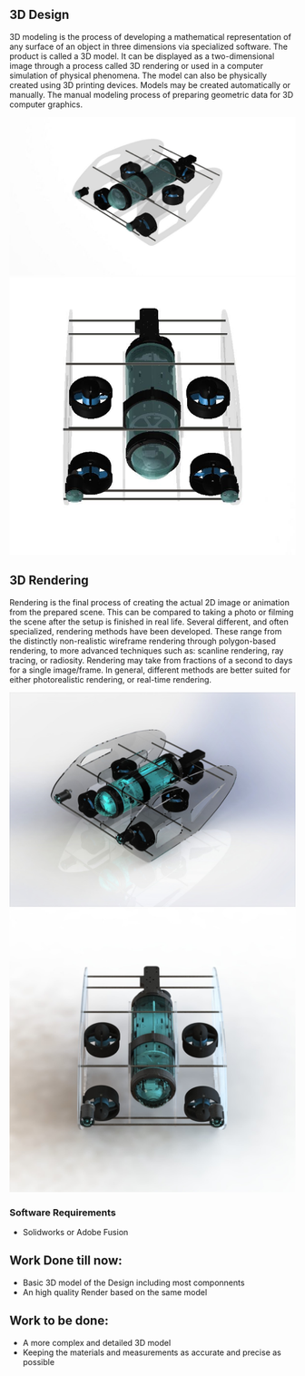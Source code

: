 ## 3D Design

3D modeling is the process of developing a mathematical representation of any surface of an object in three dimensions via specialized software. The product is called a 3D model. It can be displayed as a two-dimensional image through a process called 3D rendering or used in a computer simulation of physical phenomena. The model can also be physically created using 3D printing devices. Models may be created automatically or manually. The manual modeling process of preparing geometric data for 3D computer graphics.

<p align="center">
  <img src="images/basic.jpg">
  <img src="images/basictop.jpg" >
</p>

## 3D Rendering 

Rendering is the final process of creating the actual 2D image or animation from the prepared scene. This can be compared to taking a photo or filming the scene after the setup is finished in real life. Several different, and often specialized, rendering methods have been developed. These range from the distinctly non-realistic wireframe rendering through polygon-based rendering, to more advanced techniques such as: scanline rendering, ray tracing, or radiosity. Rendering may take from fractions of a second to days for a single image/frame. In general, different methods are better suited for either photorealistic rendering, or real-time rendering.

<p align="center">
  <img src="images/epic.jpg" >
  <img src="images/epictop.jpg">
</p>

### Software Requirements
  - Solidworks or Adobe Fusion

## Work Done till now:
  - Basic 3D model of the Design including most componnents
  - An high quality Render based on the same model

## Work to be done:
  - A more complex and detailed 3D model
  - Keeping the materials and measurements as accurate and precise as possible
